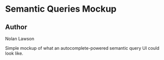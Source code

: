 Semantic Queries Mockup
=======================

Author
------
Nolan Lawson

Simple mockup of what an autocomplete-powered semantic query UI could look like.
